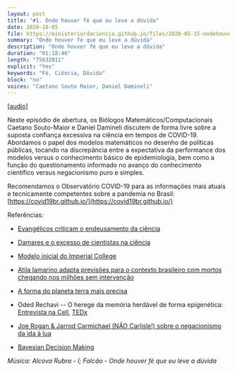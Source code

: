 ```yaml
---
layout: post
title: "#1. Onde houver fé que eu leve a dúvida"
date: 2020-18-05
file: https://ministeriordaciencia.github.io/files/2020-05-15-ondehouverfe.mp3
summary: "Onde houver fé que eu leve a dúvida"
description: "Onde houver fé que eu leve a dúvida"
duration: "01:18:46"
length: "75632011"
explicit: "Yes"
keywords: "Fé, Ciência, Dúvida"
block: "no"
voices: "Caetano Souto Maior, Daniel Damineli"
---
```


[[audio]](https://ministeriodaciencia.github.io/files/MC1.mp3)

Neste episódio de abertura, os Biólogos Matemáticos/Computacionais Caetano Souto-Maior e Daniel Damineli discutem de forma livre sobre a suposta confiança excessiva na ciência em tempos de COVID-19. Abordamos o papel dos modelos matemáticos no desenho de políticas públicas, tocando na discrepância entre a expectativa da performance dos modelos versus o conhecimento básico de epidemiologia, bem como a função do questionamento informado no avanço do conhecimento científico versus negacionismo puro e simples.

Recomendamos o Observatório COVID-19 para as informações mais atuais e tecnicamente competentes sobre a pandemia no Brasil: [https://covid19br.github.io/](https://covid19br.github.io/)


Referências:

- [Evangélicos criticam o endeusamento da ciência](https://saidapeladireita.blogfolha.uol.com.br/2020/05/08/lideres-evangelicos-criticam-endeusamento-da-ciencia-na-crise-do-coronavirus/)

- [Damares e o excesso de cientistas na ciência](https://g1.globo.com/politica/noticia/2019/01/09/em-video-ministra-dos-direitos-humanos-critica-adocao-da-teoria-da-evolucao-nas-escolas.html)

- [Modelo inicial do Imperial College](https://www.imperial.ac.uk/media/imperial-college/medicine/sph/ide/gida-fellowships/Imperial-College-COVID19-NPI-modelling-16-03-2020.pdf)

- [Atila Iamarino adapta previsões para o contexto brasileiro com mortos chegando nos milhões sem intervenção](https://www.youtube.com/watch?v=zF2pXXJIAGM&feature=emb_logo)

- [A forma do planeta terra mais precisa](http://blogs.nature.com/news/2011/03/goce_mission_reveals_the_true.html)

- Oded Rechavi -- O herege da memória herdável de forma epigenética: [Entrevista na Cell](https://www.cell.com/current-biology/pdf/S0960-98222030299-2.pdf), [TEDx](https://www.youtube.com/watch?time_continue=765&v=SMbrASDmXXk&feature=emb_logo)

- [Joe Rogan & Jarrod Carmichael (NÃO Carlisle!) sobre o negacionismo da ida à lua](https://www.youtube.com/watch?v=Mjk7ySgEPCA)

- [Bayesian Decision Making](http://www.statsathome.com/2017/10/12/bayesian-decision-theory-made-ridiculously-simple/)

_Música: Alcova Rubra - I; Falcão - Onde houver fé que eu leve a dúvida_
